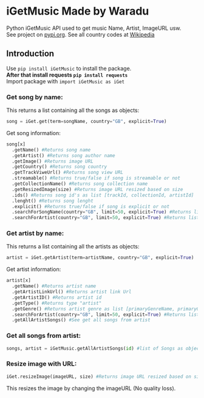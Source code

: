 # iGetMusic Made by Waradu
Python iGetMusic API used to get music Name, Artist, ImageURL usw. <br>
See project on [pypi.org](https://pypi.org/project/iGetMusic/).
See all country codes at [Wikipedia](https://en.wikipedia.org/wiki/ISO_3166-1_alpha-2#Officially_assigned_code_elements)

## Introduction
Use `pip install iGetMusic` to install the package.<br>
**After that install requests `pip install requests`**<br>
Import package with `import iGetMusic as iGet`

### Get song by name:
This returns a list containing all the songs as objects:
```py
song = iGet.get(term=songName, country="GB", explicit=True)
```
Get song information:
```py
song[x]
  .getName() #Returns song name
  .getArtist() #Returns song author name
  .getImage() #Returns image URL
  .getCountry() #Returns song country
  .getTrackViweUrl() #Returns song view URL
  .streamable() #Returns true/false if song is streamable or not
  .getCollectionName() #Returns song collection name
  .getResizedImage(size) #Returns image URL resized based on size
  .ids() #Returns song id's as list [trackId, collectionId, artistId]
  .lenght() #Returns song lenght
  .explicit() #Returns true/false if song is explicit or not
  .searchForSongName(country="GB", limit=50, explicit=True) #Returns list with "limit" amount of songs based on song name as objects
  .searchForArtist(country="GB", limit=50, explicit=True) #Returns list with "limit" amount of artists based on song author name as objects
```

### Get artist by name:
This returns a list containing all the artists as objects:
```py
artist = iGet.getArtist(term=artistName, country="GB", explicit=True)
```
Get artist information:
```py
artist[x]
  .getName() #Returns artist name
  .getArtistLinkUrl() #Returns artist link Url
  .getArtistID() #Returns artist id
  .getType() #Returns type "artist"
  .getGenre() #Returns artist genre as list [primaryGenreName, primaryGenreId]
  .searchForArtist(country="GB", limit=50, explicit=True) #Returns list with "limit" amount of artists based on artist name as objects
  .getAllArtistSongs() #See get all songs from artist
```

### Get all songs from artist:
```py
songs, artist = iGetMusic.getAllArtistSongs(id) #list of Songs as objects + artist as object
```

### Resize image with URL:
```py
iGet.resizeImage(imageURL, size) #Returns image URL resized based on size
```
This resizes the image by changing the imageURL (No quality loss).